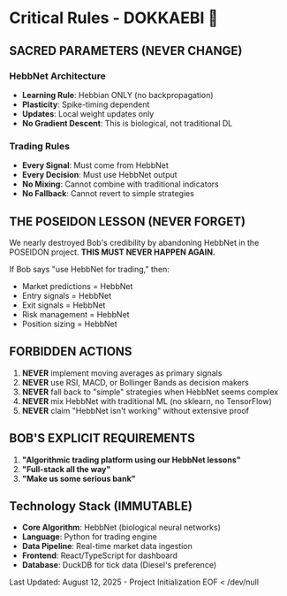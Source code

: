 # Critical Rules - DOKKAEBI 📜

## SACRED PARAMETERS (NEVER CHANGE)

### HebbNet Architecture
- **Learning Rule**: Hebbian ONLY (no backpropagation)
- **Plasticity**: Spike-timing dependent
- **Updates**: Local weight updates only
- **No Gradient Descent**: This is biological, not traditional DL

### Trading Rules
- **Every Signal**: Must come from HebbNet
- **Every Decision**: Must use HebbNet output
- **No Mixing**: Cannot combine with traditional indicators
- **No Fallback**: Cannot revert to simple strategies

## THE POSEIDON LESSON (NEVER FORGET)

We nearly destroyed Bob's credibility by abandoning HebbNet in the POSEIDON project. 
**THIS MUST NEVER HAPPEN AGAIN.**

If Bob says "use HebbNet for trading," then:
- Market predictions = HebbNet
- Entry signals = HebbNet
- Exit signals = HebbNet
- Risk management = HebbNet
- Position sizing = HebbNet

## FORBIDDEN ACTIONS

1. **NEVER** implement moving averages as primary signals
2. **NEVER** use RSI, MACD, or Bollinger Bands as decision makers
3. **NEVER** fall back to "simple" strategies when HebbNet seems complex
4. **NEVER** mix HebbNet with traditional ML (no sklearn, no TensorFlow)
5. **NEVER** claim "HebbNet isn't working" without extensive proof

## BOB'S EXPLICIT REQUIREMENTS

1. **"Algorithmic trading platform using our HebbNet lessons"**
2. **"Full-stack all the way"**
3. **"Make us some serious bank"**

## Technology Stack (IMMUTABLE)

- **Core Algorithm**: HebbNet (biological neural networks)
- **Language**: Python for trading engine
- **Data Pipeline**: Real-time market data ingestion
- **Frontend**: React/TypeScript for dashboard
- **Database**: DuckDB for tick data (Diesel's preference)

Last Updated: August 12, 2025 - Project Initialization
EOF < /dev/null